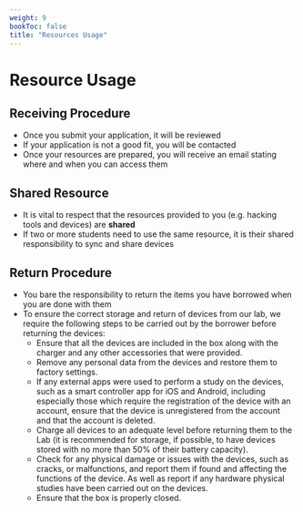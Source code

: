 ```yaml
---
weight: 9
bookToc: false
title: "Resources Usage"
---
```


# Resource Usage

## Receiving Procedure

- Once you submit your application, it will be reviewed
- If your application is not a good fit, you will be contacted
- Once your resources are prepared, you will receive an email stating where and when you can access them

## Shared Resource

- It is vital to respect that the resources provided to you (e.g. hacking tools and devices) are **shared**
- If two or more students need to use the same resource, it is their shared responsibility to sync and share devices

## Return Procedure

- You bare the responsibility to return the items you have borrowed when you are done with them
- To ensure the correct storage and return of devices from our lab, we require the following steps to be carried out by the borrower before returning the devices:
  - Ensure that all the devices are included in the box along with the charger and any other accessories that were provided.
  - Remove any personal data from the devices and restore them to factory settings.
  - If any external apps were used to perform a study on the devices, such as a smart controller app for iOS and Android, including especially those which require the registration of the device with an account, ensure that the device is unregistered from the account and that the account is deleted.
  - Charge all devices to an adequate level before returning them to the Lab (it is recommended for storage, if possible, to have devices stored with no more than 50% of their battery capacity).
  - Check for any physical damage or issues with the devices, such as cracks, or malfunctions, and report them if found and affecting the functions of the device. As well as report if any hardware physical studies have been carried out on the devices.
  - Ensure that the box is properly closed.
